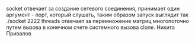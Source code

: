 socket отвечает за создание сетевого соединения, принимает один аргумент - порт, который слушать, таким образом запуск выглядит так
./socket 2222
threads отвечает за перемножение матриц многопоточно путем вызова в конечном счете системного вызова clone.
Hикитa Пpивaлoв

